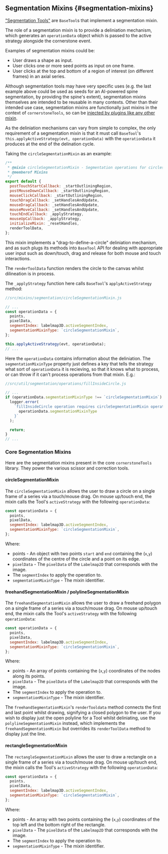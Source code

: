 ## Segmentation Mixins {#segmentation-mixins}

["Segmentation Tools"](../tool-types/index.md#segmentation-tool) are `BaseTool`s that implement a segmentation mixin.

The role of a segmentation mixin is to provide a deliniation mechanism, which generates an `operationData` object which is passed to the active strategy alongside the cornerstone event.

Examples of segmentation mixins could be:

- User draws a shape as input.
- User clicks one or more seed points as input on one frame.
- User clicks at the top and bottom of a region of interest (on different frames) in an axial series.

Although segmentation tools may have very specific uses (e.g. the last example above could be used as seeds for an AI-powered spine segmentation, by providing the spine's extent), segmentation mixins themselves are intended to be reusable in many contexts. Other than their intended use case, segmentation mixins are functionally just mixins in the context of `cornerstoneTools`, so can be [injected by plugins like any other mixin](../third-party-functionality/index.md).

As the deliniation mechanisms can vary from simple to complex, the only requirement of a segmentation mixin is that it must call `BaseTool`'s `this.applyActiveStrategy(evt, operationData)` with the `operationData` it produces at the end of the delination cycle.

Taking the `circleSegmentationMixin` as an example:

```js
/**
 * @mixin circleSegmentationMixin - Segmentation operations for circles.
 * @memberof Mixins
 */
export default {
  postTouchStartCallback: _startOutliningRegion,
  postMouseDownCallback: _startOutliningRegion,
  mouseClickCallback: _startOutliningRegion,
  touchDragCallback: _setHandlesAndUpdate,
  mouseDragCallback: _setHandlesAndUpdate,
  mouseMoveCallback: _setHandlesAndUpdate,
  touchEndCallback: _applyStrategy,
  mouseUpCallback: _applyStrategy,
  initializeMixin: _resetHandles,
  renderToolData,
};
```

This mixin implements a "drag-to-define-a-circle" deliniation mechanism, and as such plugs its methods into `BaseTool` API for dealing with appropriate user input such as down/touch, drag and release for both mouse and touch interactions.

The `renderToolData` function renders the circle to the canvas whilst dilineation is in process.

The `_applyStrategy` function here calls `BaseTool`'s `applyActiveStrategy` method:

```js
//src/mixins/segmentation/circleSegmentationMixin.js

// ...
const operationData = {
  points,
  pixelData,
  segmentIndex: labelmap3D.activeSegmentIndex,
  segmentationMixinType: `circleSegmentationMixin`,
};

this.applyActiveStrategy(evt, operationData);
// ...
```

Here the `operationData` contains information about the deliniation. The `segmentationMixinType` property just defines a key that tells the strategy what sort of `operationData` it is recieving, so that it knows what to process, or can throw if it can't process operations from that mixin. E.g.:

```js
//src/util/segmentation/operations/fillInsideCircle.js

// ...
if (operationData.segmentationMixinType !== `circleSegmentationMixin`) {
  logger.error(
    `fillInsideCircle operation requires circleSegmentationMixin operationData, recieved ${
      operationData.segmentationMixinType
    }`
  );

  return;
}
// ...
```

### Core Segmentation Mixins

Here are the segmentation mixins present in the core `cornerstoneTools` library. They power the various scissor and correction tools.

#### circleSegmentationMixin

The `circleSegmentationMixin` allows the user to draw a circle on a single frame of a series via a touch/mouse drag. On mouse up/touch end, the mixin calls the Tool's `activeStrategy` with the following `operationData`:

```js
const operationData = {
  points,
  pixelData,
  segmentIndex: labelmap3D.activeSegmentIndex,
  segmentationMixinType: `circleSegmentationMixin`,
};
```

Where:

- points - An object with two points `start` and `end` containing the (`x`,`y`) coordinates of the centre of the circle and a point on its edge.
- `pixelData` - The `pixelData` of the `Labelmap2D` that corresponds with the image.
- The `segmentIndex` to apply the operation to.
- `segmentationMixinType` - The mixin identifier.

#### freehandSegmentationMixin / polylineSegmentationMixin

The `freehandSegmentationMixin` allows the user to draw a freehand polygon on a single frame of a series via a touch/mouse drag. On mouse up/touch end, the mixin calls the Tool's `activeStrategy` with the following `operationData`:

```js
const operationData = {
  points,
  pixelData,
  segmentIndex: labelmap3D.activeSegmentIndex,
  segmentationMixinType: `circleSegmentationMixin`,
};
```

Where:

- points - An array of points containing the (`x`,`y`) coordinates of the nodes along its points.
- `pixelData` - The `pixelData` of the `Labelmap2D` that corresponds with the image.
- The `segmentIndex` to apply the operation to.
- `segmentationMixinType` - The mixin identifier.

The `freehandSegmentationMixin`'s `renderTooldata` method connects the first and last point whilst drawing, signifying a closed polygon to the user. If you wish to display just the open polyline for a Tool whilst deliniating, use the `polylineSegmentationMixin` instead, which implements the `freehandSegmentationMixin` but overrides its `renderToolData` method to display just the line.

#### rectangleSegmentationMixin

The `rectangleSegmentationMixin` allows the user to draw a rectangle on a single frame of a series via a touch/mouse drag. On mouse up/touch end, the mixin calls the Tool's `activeStrategy` with the following `operationData`:

```js
const operationData = {
  points,
  pixelData,
  segmentIndex: labelmap3D.activeSegmentIndex,
  segmentationMixinType: `circleSegmentationMixin`,
};
```

Where:

- points - An array with two points containing the (`x`,`y`) coordinates of the top left and the bottom right of the rectangle.
- `pixelData` - The `pixelData` of the `Labelmap2D` that corresponds with the image.
- The `segmentIndex` to apply the operation to.
- `segmentationMixinType` - The mixin identifier.
